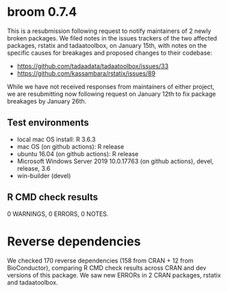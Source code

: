 # broom 0.7.4

This is a resubmission following request to notify maintainers of 2 newly broken
packages. We filed notes in the issues trackers of the two affected packages,
rstatix and tadaatoolbox, on January 15th, with notes on the specific causes
for breakages and proposed changes to their codebase:

* https://github.com/tadaadata/tadaatoolbox/issues/33
* https://github.com/kassambara/rstatix/issues/89

While we have not received responses from maintainers of either project, we are
resubmitting now following request on January 12th to fix package breakages 
by January 26th.

## Test environments

- local mac OS  install: R 3.6.3
- mac OS (on github actions): R release
- ubuntu 16.04 (on github actions): R release
- Microsoft Windows Server 2019 10.0.17763 (on github actions), devel, release, 3.6
- win-builder (devel)

## R CMD check results

0 WARNINGS, 0 ERRORS, 0 NOTES.

# Reverse dependencies

We checked 170 reverse dependencies (158 from CRAN + 12 from BioConductor), 
comparing R CMD check results across CRAN and dev versions of this package.
We saw new ERRORs in 2 CRAN packages, rstatix and tadaatoolbox.
